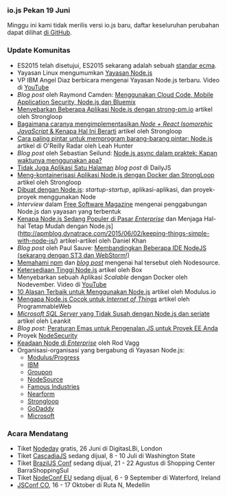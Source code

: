### io.js Pekan 19 Juni


Minggu ini kami tidak merilis versi io.js baru, daftar keseluruhan perubahan dapat dilihat [di GitHub](https://github.com/nodejs/io.js/blob/master/CHANGELOG.md).

### Update Komunitas

* ES2015 telah disetujui, ES2015 sekarang adalah sebuah [standar ecma](https://esdiscuss.org/topic/ecmascript-2015-is-now-an-ecma-standard).
* Yayasan Linux mengumumkan [Yayasan Node.js](http://www.linuxfoundation.org/news-media/announcements/2015/06/nodejs-foundation-advances-community-collaboration-announces-new)
* VP IBM Angel Diaz berbicara mengenai Yayasan Node.js terbaru. Video di [YouTube](https://www.youtube.com/watch?v=9iuqi8c91mg&feature=youtu.be)
* *Blog post* oleh Raymond Camden: [Menggunakan Cloud Code, Mobile Application Security, Node.js dan Bluemix](http://www.raymondcamden.com/2015/06/09/using-cloud-code-mobile-application-security-node-js-and-bluemix)
* [Menyebarkan Beberapa Aplikasi Node.js dengan strong-pm.io](https://strongloop.com/strongblog/deploying-multiple-node-js-apps-with-strong-pm-io/) artikel oleh Strongloop
* [Bagaimana caranya mengimplementasikan *Node + React Isomorphic JavaScript* & Kenapa Hal Ini Berarti](https://strongloop.com/strongblog/node-js-react-isomorphic-javascript-why-it-matters/) artikel oleh Strongloop
* [Cara paling pintar untuk memprogram barang-barang pintar: Node.js](http://radar.oreilly.com/2015/06/the-smartest-way-to-program-smart-things-node-js.html) artikel di O'Reilly Radar oleh Leah Hunter
* *Blog post* oleh Sebastian Seilund: [Node.js async dalam praktek: Kapan waktunya menggunakan apa?](http://www.sebastianseilund.com/nodejs-async-in-practice)
* [Tidak Juga Aplikasi Satu Halaman](http://dailyjs.com/2015/06/19/not-really-single-page-apps/) *blog post* di DailyJS
* [Meng-kontainerisasi Aplikasi Node.js dengan Docker dan StrongLoop](https://strongloop.com/strongblog/containerizing-node-js-apps-with-docker-and-strongloop/) artikel oleh Strongloop
* [Dibuat dengan Node.js](http://builtinnode.com/): *startup-startup*, aplikasi-aplikasi, dan proyek-proyek menggunakan Node
* *Interview* dalam [Free Software Magazine](http://www.freesoftwaremagazine.com/articles/interview_mikeal_rogers_nodejs_fork_ended_giant_unifying_step_forward) mengenai penggabungan Node.js dan yayasan yang terbentuk
* [Kenapa Node.js Sedang Populer di Pasar *Enterprise*](http://apmblog.dynatrace.com/2015/04/09/node-js-is-hitting-the-big-time-in-enterprise-markets/) dan Menjaga Hal-hal Tetap Mudah dengan Node.js](http://apmblog.dynatrace.com/2015/06/02/keeping-things-simple-with-node-js/) artikel-artikel oleh Daniel Khan
* *Blog post* oleh Paul Sauve: [Membandingkan Beberapa IDE NodeJS (sekarang dengan ST3 dan WebStorm!)](https://paulb.gd/comparing-nodejs-ides/)
* [Memahami npm](https://unpm.nodesource.com/) dan [*blog post*](https://medium.com/@nodesource/npm-is-massive-2bdd9417591c) mengenai hal tersebut oleh Nodesource.
* [Ketersediaan Tinggi Node.js](https://www.box.com/blog/node-js-high-availability-at-box/) artikel oleh Box
* Menyebarkan sebuah Aplikasi *Scalable* dengan Docker oleh Nodevember. Video di [YouTube](https://www.youtube.com/watch?v=uhNpSWI8MTM)
* [10 Alasan Terbaik untuk Menggunakan Node.js](http://blog.modulus.io/top-10-reasons-to-use-node) artikel oleh Modulus.io
* [Mengapa Node.js Cocok untuk *Internet of Things*](http://www.programmableweb.com/news/why-node.js-ideal-internet-things/analysis/2014/07/31) artikel oleh ProgrammableWeb
* [*Microsoft SQL Server* yang Tidak Susah dengan Node.js dan seriate](http://developer.leankit.com/painless-sql-server-with-nodejs-and-seriate/) artikel oleh Leankit
* *Blog post*: [Peraturan Emas untuk Pengenalan JS untuk Proyek EE Anda](http://blog.upwardsmotion.com/golden-rules-for-js-introduction-to-your-ee-project/)
* Proyek [NodeSecurity](https://nodesecurity.io/)
* [Keadaan Node di *Enterprise*](https://medium.com/@nodesource/the-state-of-node-in-the-enterprise-e513fbc0bdc) oleh Rod Vagg
* Organisasi-organisasi yang bergabung di Yayasan Node.js:
  * [Modulus/Progress](http://blog.modulus.io/modulus-and-progress-software-join-nodejs-foundation)
  * [IBM](https://developer.ibm.com/bluemix/2015/06/16/node-js-foundation-launched/)
  * [Groupon](https://engineering.groupon.com/2015/node-js/groupon-is-proud-to-be-a-part-of-the-new-node-js-foundation/)
  * [NodeSource](https://nodesource.com/blog/nodesource-to-join-the-nodejs-foundation)
  * [Famous Industries](https://blog.famous.org/famous-industries-joins-the-node-foundation/)
  * [Nearform](http://www.nearform.com/nodecrunch/thanks-everybody-making-node-foundation-happen/)
  * [Strongloop](https://strongloop.com/strongblog/announcing-the-node-js-foundation/)
  * [GoDaddy](https://garage.godaddy.com/godaddy/godaddy-supports-the-new-node-js-foundation/)
  * [Microsoft](http://blogs.microsoft.com/firehose/2015/02/11/microsoft-joins-industry-to-create-node-js-foundation/)

### Acara Mendatang

* Tiket [Nodeday](http://nodeday.com) gratis, 26 Juni di DigitasLBi, London
* Tiket [CascadiaJS](http://2015.cascadiajs.com/) sedang dijual, 8 - 10 Juli di Washington State
* Tiket [BrazilJS Conf](http://braziljs.com.br/) sedang dijual, 21 - 22 Agustus di Shopping Center BarraShoppingSul
* Tiket [NodeConf EU](http://nodeconf.eu/) sedang dijual, 6 - 9 September di Waterford, Ireland
* [JSConf CO](http://www.jsconf.co/), 16 - 17 Oktober di Ruta N, Medellin
